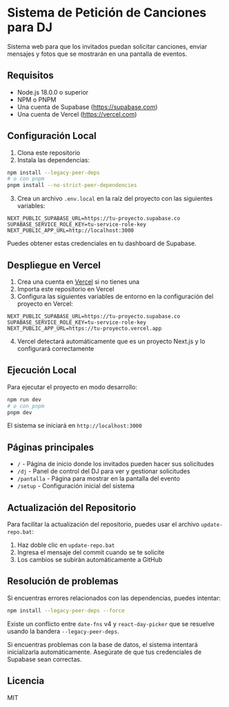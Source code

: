 # Sistema de Petición de Canciones para DJ

Sistema web para que los invitados puedan solicitar canciones, enviar mensajes y fotos que se mostrarán en una pantalla de eventos.

## Requisitos

- Node.js 18.0.0 o superior
- NPM o PNPM
- Una cuenta de Supabase (https://supabase.com)
- Una cuenta de Vercel (https://vercel.com)

## Configuración Local

1. Clona este repositorio
2. Instala las dependencias:

```bash
npm install --legacy-peer-deps
# o con pnpm
pnpm install --no-strict-peer-dependencies
```

3. Crea un archivo `.env.local` en la raíz del proyecto con las siguientes variables:

```
NEXT_PUBLIC_SUPABASE_URL=https://tu-proyecto.supabase.co
SUPABASE_SERVICE_ROLE_KEY=tu-service-role-key
NEXT_PUBLIC_APP_URL=http://localhost:3000
```

Puedes obtener estas credenciales en tu dashboard de Supabase.

## Despliegue en Vercel

1. Crea una cuenta en [Vercel](https://vercel.com) si no tienes una
2. Importa este repositorio en Vercel
3. Configura las siguientes variables de entorno en la configuración del proyecto en Vercel:

```
NEXT_PUBLIC_SUPABASE_URL=https://tu-proyecto.supabase.co
SUPABASE_SERVICE_ROLE_KEY=tu-service-role-key
NEXT_PUBLIC_APP_URL=https://tu-proyecto.vercel.app
```

4. Vercel detectará automáticamente que es un proyecto Next.js y lo configurará correctamente

## Ejecución Local

Para ejecutar el proyecto en modo desarrollo:

```bash
npm run dev
# o con pnpm
pnpm dev
```

El sistema se iniciará en `http://localhost:3000`

## Páginas principales

- `/` - Página de inicio donde los invitados pueden hacer sus solicitudes
- `/dj` - Panel de control del DJ para ver y gestionar solicitudes
- `/pantalla` - Página para mostrar en la pantalla del evento
- `/setup` - Configuración inicial del sistema

## Actualización del Repositorio

Para facilitar la actualización del repositorio, puedes usar el archivo `update-repo.bat`:

1. Haz doble clic en `update-repo.bat`
2. Ingresa el mensaje del commit cuando se te solicite
3. Los cambios se subirán automáticamente a GitHub

## Resolución de problemas

Si encuentras errores relacionados con las dependencias, puedes intentar:

```bash
npm install --legacy-peer-deps --force
```

Existe un conflicto entre `date-fns` v4 y `react-day-picker` que se resuelve usando la bandera `--legacy-peer-deps`.

Si encuentras problemas con la base de datos, el sistema intentará inicializarla automáticamente. Asegúrate de que tus credenciales de Supabase sean correctas.

## Licencia

MIT 